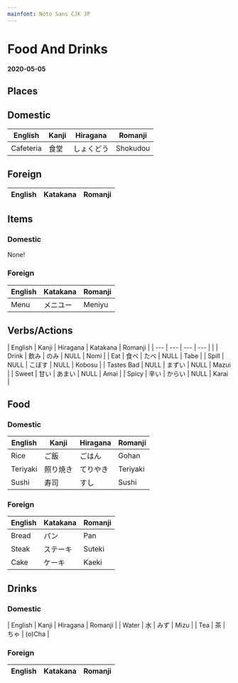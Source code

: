 ```yaml
---
mainfont: Noto Sans CJK JP
---
```

# Food And Drinks
**2020-05-05**

## Places

## Domestic
| English   | Kanji | Hiragana   | Romanji  |
| ---       | ---   | ---        | ---      |
| Cafeteria | 食堂  | しょくどう | Shokudou |

## Foreign

| English   | Katakana | Romanji |
| ---       | ---      | ---     |

## Items

### Domestic

None!

### Foreign
| English | Katakana | Romanji |
| ---     | ---      | ---     |
| Menu    | メニユー | Meniyu  |

## Verbs/Actions
| English    | Kanji | Hiragana | Katakana | Romanji |
| ---        | ---   | ---      | ---      |         |
| Drink      | 飲み  | のみ     | NULL     | Nomi    |
| Eat        | 食べ  | たべ     | NULL     | Tabe    |
| Spill      | NULL  | こぼす   | NULL     | Kobosu  |
| Tastes Bad | NULL  | まずい   | NULL     | Mazui   |
| Sweet      | 甘い  | あまい   | NULL     | Amai    |
| Spicy      | 辛い  | からい   | NULL     | Karai   |



## Food

### Domestic
| English  | Kanji    | Hiragana | Romanji  |
| ---      | ---      | ---      | ---      |
| Rice     | ご飯     | ごはん   | Gohan    |
| Teriyaki | 照り焼き | てりやき | Teriyaki |
| Sushi    | 寿司     | すし     | Sushi    |

### Foreign
| English | Katakana | Romanji |
| ---     | ---      | ---     |
| Bread   | パン     | Pan     |
| Steak   | ステーキ | Suteki  |
| Cake    | ケーキ   | Kaeki   |


## Drinks

### Domestic
| English | Kanji | Hiragana | Romanji |
| Water   | 水    | みず     | Mizu   |
| Tea     | 茶    | ちゃ     | (o)Cha |

### Foreign
| English | Katakana | Romanji |
| ---     | ---      | ---     |
